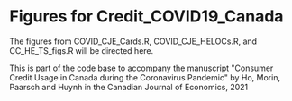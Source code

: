 # Figures for Credit_COVID19_Canada

The figures from COVID_CJE_Cards.R, COVID_CJE_HELOCs.R, and CC_HE_TS_figs.R
will be directed here.

This is part of the code base to accompany the manuscript "Consumer Credit Usage in Canada during the Coronavirus Pandemic" by Ho, Morin, Paarsch and Huynh in the Canadian Journal of Economics, 2021